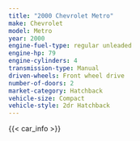 ```yaml
---
title: "2000 Chevrolet Metro"
make: Chevrolet
model: Metro
year: 2000
engine-fuel-type: regular unleaded
engine-hp: 79
engine-cylinders: 4
transmission-type: Manual
driven-wheels: Front wheel drive
number-of-doors: 2
market-category: Hatchback
vehicle-size: Compact
vehicle-style: 2dr Hatchback
---
```


{{< car_info >}}
